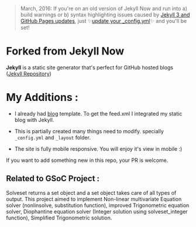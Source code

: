 > March, 2016: If you're on an old version of Jekyll Now and run into a) build warnings or b) syntax highlighting issues caused by [Jekyll 3 and GitHub Pages updates](https://github.com/blog/2100-github-pages-now-faster-and-simpler-with-jekyll-3-0), just :sparkles:[update your _config.yml](https://github.com/barryclark/jekyll-now/pull/445/files):sparkles: and you'll be set!

# Forked from Jekyll Now

**Jekyll** is a static site generator that's perfect for GitHub hosted blogs ([Jekyll Repository](https://github.com/jekyll/jekyll))

# My Additions :

* I already had [blog](http://s-hacker.info/blog/gsoc16/subcat.html) template. To get the feed.xml I integrated my static blog with Jekyll.

* This is partially created many things need to modify. specially `_config.yml`
and `_layout` folder.

* The site is fully mobile responsive. You will enjoy it's view in mobile :) 

If you want to add something new in this repo, your PR is welcome.

## Related to GSoC Project : 

Solveset returns a set object and a set object takes care of all types of output. This project aimed to implement 
Non-linear multivariate Equation solver (nonlinsolve, substitution function), improved Trigonometric equation solver, 
Diophantine equation solver (Integer solution using solveset_integer function), Simplified Trigonometric solution.

